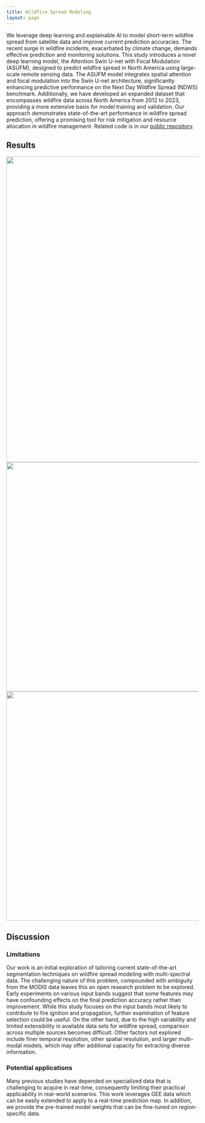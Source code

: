 ```yaml
---
title: Wildfire Spread Modeling
layout: page
---
```


We leverage deep learning and explainable AI to model short-term wildfire spread from satellite data and improve current prediction accuracies. The recent surge in wildfire incidents, exacerbated by climate change, demands effective prediction and monitoring solutions. This study introduces a novel deep learning model, the Attention Swin U-net with Focal Modulation (ASUFM), designed to predict wildfire spread in North America using large-scale remote sensing data. The ASUFM model integrates spatial attention and focal modulation into the Swin U-net architecture, significantly enhancing predictive performance on the Next Day Wildfire Spread (NDWS) benchmark. Additionally, we have developed an expanded dataset that encompasses wildfire data across North America from 2012 to 2023, providing a more extensive basis for model training and validation. Our approach demonstrates state-of-the-art performance in wildfire spread prediction, offering a promising tool for risk mitigation and resource allocation in wildfire management. Related code is in our [public repository](https://github.com/bronteee/fire-asufm).


## Results

<img src="images/pred_all_4.png" width=800>

<img src="images/table1_overall.png" width=600>

<img src="images/table3_extended_results.png" width=600>

## Discussion

### Limitations
Our work is an initial exploration of tailoring current state-of-the-art segmentation techniques on wildfire spread modeling with multi-spectral data. The challenging nature of this problem, compounded with ambiguity from the MODIS data leaves this an open research problem to be explored. Early experiments on various input bands suggest that some features may have confounding effects on the final prediction accuracy rather than improvement. While this study focuses on the input bands most likely to contribute to fire ignition and propagation, further examination of feature selection could be useful. On the other hand, due to the high variability and limited extensibility in available data sets for wildfire spread, comparison across multiple sources becomes difficult.  Other factors not explored include finer temporal resolution, other spatial resolution, and larger multi-modal models, which may offer additional capacity for extracting diverse information.

### Potential applications
Many previous studies have depended on specialized data that is challenging to acquire in real-time, consequently limiting their practical applicability in real-world scenarios. This work leverages GEE data which can be easily extended to apply to a real-time prediction map. In addition, we provide the pre-trained model weights that can be fine-tuned on region-specific data.